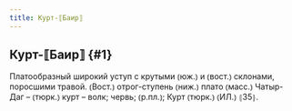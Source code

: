 ```yaml
---
title: Курт-⟦Баир⟧
---
```

## Курт-⟦Баир⟧ {#1}

Платообразный широкий уступ с крутыми ⦅юж.⦆ и ⦅вост.⦆ склонами, поросшими травой. ⦅Вост.⦆ отрог-ступень ⦅ниж.⦆ плато ⦅масс.⦆ Чатыр-Даг – ⦅тюрк.⦆ курт – волк; червь; ⦅р.пл.⦆; Курт ⦅тюрк.⦆ ⦅ИЛ.⦆ ⦃З5⦄.

